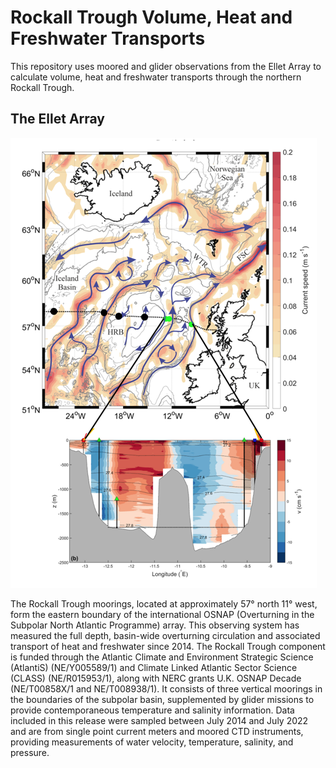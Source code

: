 # Rockall Trough Volume, Heat and Freshwater Transports
This repository uses moored and glider observations from the Ellet Array to calculate volume, heat and freshwater transports through the northern Rockall Trough.

## The Ellet Array
![image](https://github.com/ScotMarPhys/Rockall_Trough_Transports/blob/master/figures/fig01_overview_map_and_section.png)

The Rockall Trough moorings, located at approximately 57° north 11° west, form the eastern boundary of the international OSNAP (Overturning in the Subpolar North Atlantic Programme) array. This observing system has measured the full depth, basin-wide overturning circulation and associated transport of heat and freshwater since 2014. The Rockall Trough component is funded through the Atlantic Climate and Environment Strategic Science (AtlantiS) (NE/Y005589/1) and Climate Linked Atlantic Sector Science (CLASS) (NE/R015953/1), along with NERC grants U.K. OSNAP Decade (NE/T00858X/1 and NE/T008938/1). It consists of three vertical moorings in the boundaries of the subpolar basin, supplemented by glider missions to provide contemporaneous temperature and salinity information. Data included in this release were sampled between July 2014 and July 2022 and are from single point current meters and moored CTD instruments, providing measurements of water velocity, temperature, salinity, and pressure.
